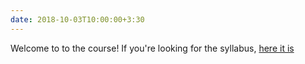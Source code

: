 ```yaml
---
date: 2018-10-03T10:00:00+3:30
---
```

Welcome to to the course! If you're looking for the syllabus, [here it is](syllabus)